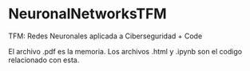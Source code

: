 # NeuronalNetworksTFM
TFM: Redes Neuronales aplicada a Ciberseguridad + Code

El archivo .pdf es la memoria. Los archivos .html y .ipynb son el codigo relacionado con esta.
